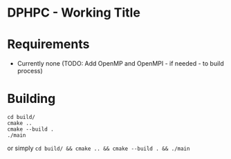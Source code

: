 
# DPHPC - Working Title

# Requirements
* Currently none (TODO: Add OpenMP and OpenMPI - if needed - to build process)

# Building

```
cd build/
cmake ..
cmake --build .
./main
```
or simply `cd build/ && cmake .. && cmake --build . && ./main`

